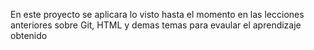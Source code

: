 En este proyecto se aplicara lo visto hasta el momento en las lecciones anteriores sobre Git, HTML y demas temas para evaular el aprendizaje obtenido
